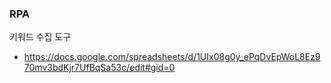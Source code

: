### RPA

키워드 수집 도구
- https://docs.google.com/spreadsheets/d/1UIx08g0y_ePqDvEpWoL8Ez970mv3bdKjr7UfBqSa53c/edit#gid=0
